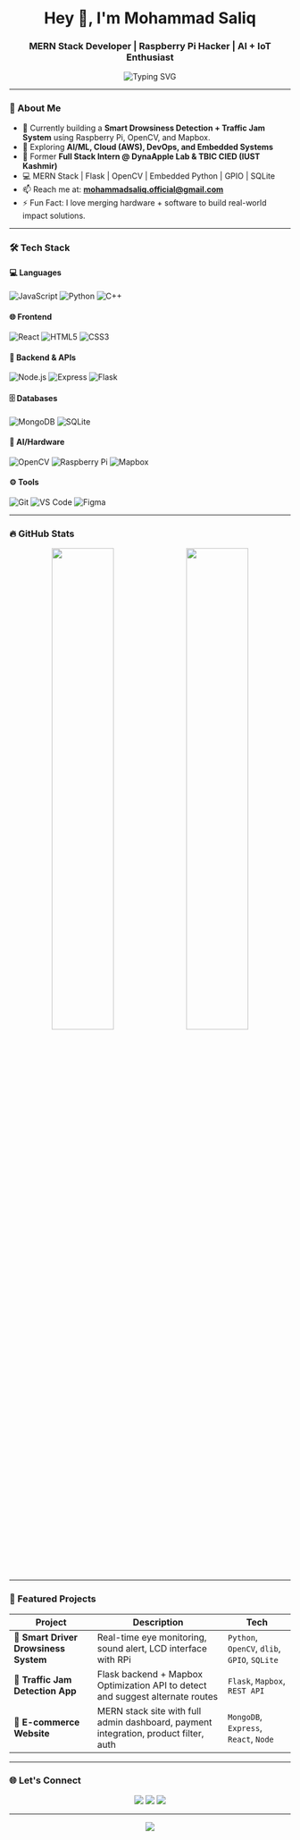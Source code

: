 <!-- GitHub Profile README: Mohammad Saliq -->

<h1 align="center">Hey 👋, I'm Mohammad Saliq</h1>
<h3 align="center">MERN Stack Developer | Raspberry Pi Hacker | AI + IoT Enthusiast</h3>

<p align="center">
  <img src="https://readme-typing-svg.demolab.com?font=Fira+Code&duration=2000&pause=1000&center=true&vCenter=true&width=435&lines=Full+Stack+Developer;AI+%2B+IoT+Enthusiast;Always+Hacking+Something+Cool!" alt="Typing SVG" />
</p>

---

### 🧠 About Me

- 🔭 Currently building a **Smart Drowsiness Detection + Traffic Jam System** using Raspberry Pi, OpenCV, and Mapbox.
- 🌱 Exploring **AI/ML, Cloud (AWS), DevOps, and Embedded Systems**
- 💼 Former **Full Stack Intern @ DynaApple Lab & TBIC CIED (IUST Kashmir)**
- 💻 MERN Stack | Flask | OpenCV | Embedded Python | GPIO | SQLite
- 📫 Reach me at: **mohammadsaliq.official@gmail.com**
- ⚡ Fun Fact: I love merging hardware + software to build real-world impact solutions.

---

### 🛠️ Tech Stack

#### 💻 Languages
![JavaScript](https://img.shields.io/badge/-JavaScript-black?style=flat-square&logo=javascript)
![Python](https://img.shields.io/badge/-Python-black?style=flat-square&logo=python)
![C++](https://img.shields.io/badge/-C++-black?style=flat-square&logo=cplusplus)

#### 🌐 Frontend
![React](https://img.shields.io/badge/-React-black?style=flat-square&logo=react)
![HTML5](https://img.shields.io/badge/-HTML5-black?style=flat-square&logo=html5)
![CSS3](https://img.shields.io/badge/-CSS3-black?style=flat-square&logo=css3)

#### 🧰 Backend & APIs
![Node.js](https://img.shields.io/badge/-Node.js-black?style=flat-square&logo=node.js)
![Express](https://img.shields.io/badge/-Express-black?style=flat-square&logo=express)
![Flask](https://img.shields.io/badge/-Flask-black?style=flat-square&logo=flask)

#### 🗄️ Databases
![MongoDB](https://img.shields.io/badge/-MongoDB-black?style=flat-square&logo=mongodb)
![SQLite](https://img.shields.io/badge/-SQLite-black?style=flat-square&logo=sqlite)

#### 🧠 AI/Hardware
![OpenCV](https://img.shields.io/badge/-OpenCV-black?style=flat-square&logo=opencv)
![Raspberry Pi](https://img.shields.io/badge/-Raspberry%20Pi-C51A4A?style=flat-square&logo=raspberry-pi)
![Mapbox](https://img.shields.io/badge/-Mapbox-black?style=flat-square&logo=mapbox)

#### ⚙️ Tools
![Git](https://img.shields.io/badge/-Git-black?style=flat-square&logo=git)
![VS Code](https://img.shields.io/badge/-VS%20Code-black?style=flat-square&logo=visualstudiocode)
![Figma](https://img.shields.io/badge/-Figma-black?style=flat-square&logo=figma)

---

### 🔥 GitHub Stats

<p align="center">
  <img src="https://github-readme-stats.vercel.app/api?username=mohammadsaliq&show_icons=true&theme=radical" width="47%" />
  <img src="https://github-readme-streak-stats.herokuapp.com/?user=mohammadsaliq&theme=radical" width="47%" />
</p>

---

### 🚀 Featured Projects

| Project | Description | Tech |
|--------|-------------|------|
| 🔹 **Smart Driver Drowsiness System** | Real-time eye monitoring, sound alert, LCD interface with RPi | `Python`, `OpenCV`, `dlib`, `GPIO`, `SQLite` |
| 🔹 **Traffic Jam Detection App** | Flask backend + Mapbox Optimization API to detect and suggest alternate routes | `Flask`, `Mapbox`, `REST API` |
| 🔹 **E-commerce Website** | MERN stack site with full admin dashboard, payment integration, product filter, auth | `MongoDB`, `Express`, `React`, `Node` |

---

### 🌐 Let's Connect

<p align="center">
  <a href="mailto:mohammadsaliq.official@gmail.com"><img src="https://img.shields.io/badge/Gmail-D14836?style=flat-square&logo=gmail&logoColor=white" /></a>
  <a href="https://linkedin.com/in/mohammadsaliq" target="_blank"><img src="https://img.shields.io/badge/LinkedIn-blue?style=flat-square&logo=linkedin" /></a>
  <a href="https://github.com/mohammadsaliq"><img src="https://img.shields.io/badge/GitHub-000?style=flat-square&logo=github" /></a>
</p>

---

<p align="center">
  <img src="https://quotes-github-readme.vercel.app/api?type=horizontal&theme=radical" />
</p>

